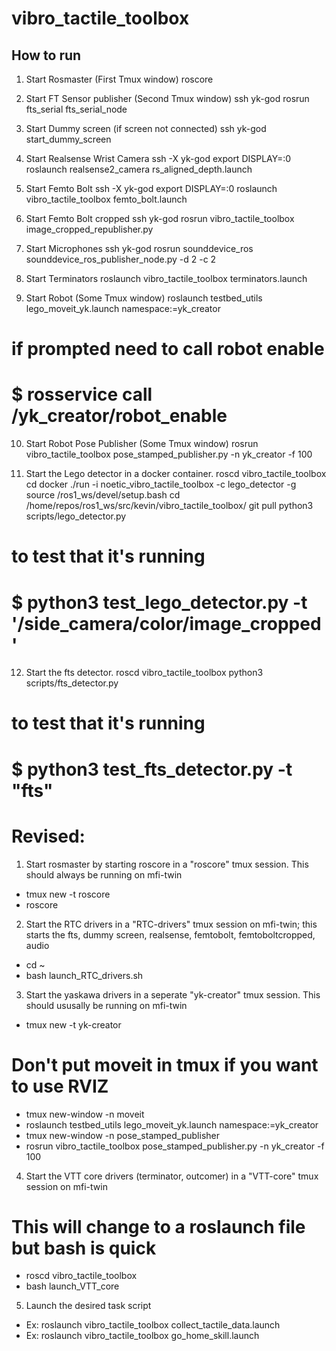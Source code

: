 # vibro_tactile_toolbox

## How to run

1. Start Rosmaster (First Tmux window)
roscore

2. Start FT Sensor publisher (Second Tmux window)
ssh yk-god
rosrun fts_serial fts_serial_node

3. Start Dummy screen (if screen not connected)
ssh yk-god
start_dummy_screen

4. Start Realsense Wrist Camera
ssh -X yk-god
export DISPLAY=:0
roslaunch realsense2_camera rs_aligned_depth.launch 

5. Start Femto Bolt
ssh -X yk-god
export DISPLAY=:0
roslaunch vibro_tactile_toolbox femto_bolt.launch

6. Start Femto Bolt cropped
ssh yk-god
rosrun vibro_tactile_toolbox image_cropped_republisher.py

7. Start Microphones
ssh yk-god
rosrun sounddevice_ros sounddevice_ros_publisher_node.py -d 2 -c 2

8. Start Terminators
roslaunch vibro_tactile_toolbox terminators.launch

9. Start Robot (Some Tmux window)
roslaunch testbed_utils lego_moveit_yk.launch namespace:=yk_creator
# if prompted need to call robot enable 
# $ rosservice call /yk_creator/robot_enable

10. Start Robot Pose Publisher (Some Tmux window)
rosrun vibro_tactile_toolbox pose_stamped_publisher.py -n yk_creator -f 100

11. Start the Lego detector in a docker container.
roscd vibro_tactile_toolbox
cd docker
./run  -i noetic_vibro_tactile_toolbox -c lego_detector -g
source /ros1_ws/devel/setup.bash
cd /home/repos/ros1_ws/src/kevin/vibro_tactile_toolbox/
git pull
python3 scripts/lego_detector.py 

# to test that it's running
# $ python3 test_lego_detector.py -t '/side_camera/color/image_cropped'

12. Start the fts detector.
roscd vibro_tactile_toolbox
python3 scripts/fts_detector.py

# to test that it's running
# $ python3 test_fts_detector.py -t "fts"


# Revised:

1. Start rosmaster by starting roscore in a "roscore" tmux session. This should always be running on mfi-twin
- tmux new -t roscore
- roscore

2. Start the RTC drivers in a "RTC-drivers" tmux session on mfi-twin; this starts the fts, dummy screen, realsense, femtobolt, femtoboltcropped, audio
- cd ~
- bash launch_RTC_drivers.sh

3. Start the yaskawa drivers in a seperate "yk-creator" tmux session. This should ususally be running on mfi-twin
- tmux new -t yk-creator
# Don't put moveit in tmux if you want to use RVIZ
- tmux new-window -n moveit
- roslaunch testbed_utils lego_moveit_yk.launch namespace:=yk_creator
- tmux new-window -n pose_stamped_publisher
- rosrun vibro_tactile_toolbox pose_stamped_publisher.py -n yk_creator -f 100

4. Start the VTT core drivers (terminator, outcomer) in a "VTT-core" tmux session on mfi-twin
# This will change to a roslaunch file but bash is quick
- roscd vibro_tactile_toolbox
- bash launch_VTT_core


5. Launch the desired task script
- Ex: roslaunch vibro_tactile_toolbox collect_tactile_data.launch 
- Ex: roslaunch vibro_tactile_toolbox go_home_skill.launch













